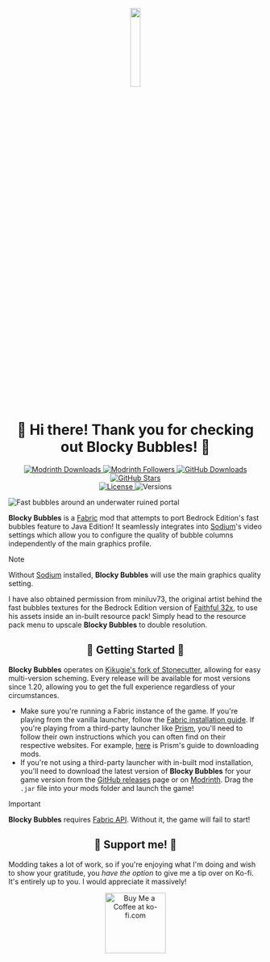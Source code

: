 <p align=center>
  <img width="20%" src="https://github.com/axialeaa/BlockyBubbles/assets/116074698/a2fcc89f-abc5-47df-908a-d6c5f6751d09">
</p>
<h1 align=center>🫧 Hi there! Thank you for checking out Blocky Bubbles! 🫧</h1>

<p align=center>
  <!-- MODRINTH DOWNLOADS --->
  <a href="https://modrinth.com/mod/blocky-bubbles/versions">
    <img src="https://img.shields.io/modrinth/dt/blocky-bubbles?label=Modrinth Downloads&logo=modrinth&style=flat-square" alt="Modrinth Downloads">
  </a>
  <!-- MODRINTH FOLLOWERS --->
  <a href="https://modrinth.com/mod/florum-sporum">
    <img src="https://img.shields.io/modrinth/followers/blocky-bubbles?label=Modrinth Followers&logo=modrinth&style=flat-square" alt="Modrinth Followers">
  </a>
  <!-- GITHUB DOWNLOADS --->
  <a href="https://github.com/axialeaa/BlockyBubbles/releases">
    <img src="https://img.shields.io/github/downloads/axialeaa/BlockyBubbles/total?label=GitHub Downloads&logo=github&style=flat-square" alt="GitHub Downloads">
  </a>
  <!-- GITHUB STARS --->
  <a href="https://github.com/axialeaa/BlockyBubbles">
    <img src="https://img.shields.io/github/stars/axialeaa/BlockyBubbles?label=GitHub Stars&logo=github&style=flat-square" alt="GitHub Stars">
  </a>
  <br>
  <!-- LICENSE --->
  <a href="https://github.com/axialeaa/BlockyBubbles/blob/master/LICENSE">
    <img src="https://img.shields.io/github/license/axialeaa/BlockyBubbles?label=License&style=flat-square" alt="License">
  </a>
  <!-- VERSIONS --->
  <img src="https://img.shields.io/modrinth/game-versions/blocky-bubbles?label=Versions&style=flat-square" alt="Versions">
</p>

![Fast bubbles around an underwater ruined portal](https://github.com/axialeaa/BlockyBubbles/assets/116074698/c8343ad4-6047-4b33-80a9-a36c667cdfa1)

**Blocky Bubbles** is a [Fabric][fabric] mod that attempts to port Bedrock Edition's fast bubbles feature to Java Edition! It seamlessly integrates into [Sodium][sodium]'s video settings which allow you to configure the quality of bubble columns independently of the main graphics profile.

> [!NOTE]
> Without [Sodium][sodium] installed, **Blocky Bubbles** will use the main graphics quality setting.

I have also obtained permission from miniluv73, the original artist behind the fast bubbles textures for the Bedrock Edition version of [Faithful 32x][faithful], to use his assets inside an in-built resource pack! Simply head to the resource pack menu to upscale **Blocky Bubbles** to double resolution.

<h2 align=center>📝 Getting Started 📝</h2>

**Blocky Bubbles** operates on [Kikugie's fork of Stonecutter][stonecutter-kt], allowing for easy multi-version scheming. Every release will be available for most versions since 1.20, allowing you to get the full experience regardless of your circumstances.

- Make sure you're running a Fabric instance of the game. If you're playing from the vanilla launcher, follow the [Fabric installation guide][fabric-guide]. If you're playing from a third-party launcher like [Prism][prism], you'll need to follow their own instructions which you can often find on their respective websites. For example, [here][prism-guide] is Prism's guide to downloading mods.
- If you're not using a third-party launcher with in-built mod installation, you'll need to download the latest version of **Blocky Bubbles** for your game version from the [GitHub releases][github-releases] page or on [Modrinth][modrinth-versions]. Drag the `.jar` file into your mods folder and launch the game!

> [!IMPORTANT]
> **Blocky Bubbles** requires [Fabric API][fabric-api]. Without it, the game will fail to start!

<h2 align=center>🤗 Support me! 🤗</h2>

Modding takes a lot of work, so if you're enjoying what I'm doing and wish to show your gratitude, you *have the option* to give me a tip over on Ko-fi. It's entirely up to you. I would appreciate it massively!

<p align=center>
<a href='https://ko-fi.com/P5P81B1BAS' target='_blank'><img height='120' style='border:10px;height:120px;' src='https://storage.ko-fi.com/cdn/kofi6.png?v=6' border='0' alt='Buy Me a Coffee at ko-fi.com'/></a>
</p>

[fabric]: https://fabricmc.net
[fabric-installer]: https://fabricmc.net/use/installer
[fabric-guide]: https://docs.fabricmc.net/players/installing-fabric
[fabric-api]: https://modrinth.com/mod/fabric-api
[prism]: https://prismlauncher.org
[prism-guide]: https://prismlauncher.org/wiki/getting-started/download-mods
[modrinth-versions]: https://modrinth.com/mod/blocky-bubbles/versions
[github-releases]: https://github.com/axialeaa/BlockyBubbles/releases
[stonecutter-kt]: https://github.com/kikugie/stonecutter-kt
[sodium]: https://modrinth.com/mod/sodium
[faithful]: https://faithfulpack.net
